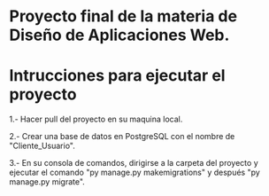 # Proyecto final de la materia de Diseño de Aplicaciones Web.
# Intrucciones para ejecutar el proyecto

1.- Hacer pull del proyecto en su maquina local.

2.- Crear una base de datos en PostgreSQL con el nombre de "Cliente_Usuario".

3.- En su consola de comandos, dirigirse a la carpeta del proyecto y ejecutar el comando "py manage.py makemigrations" y después "py manage.py migrate".